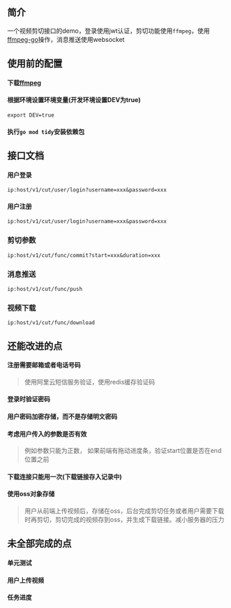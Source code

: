 ## 简介
一个视频剪切接口的demo，登录使用jwt认证，剪切功能使用`ffmpeg`，使用[ffmpeg-go](https://github.com/u2takey/ffmpeg-go)操作，消息推送使用websocket

## 使用前的配置
#### 下载[ffmpeg](https://ffmpeg.org/download.html)
#### 根据环境设置环境变量(开发环境设置DEV为true)
```shell
export DEV=true
```
#### 执行`go mod tidy`安装依赖包

## 接口文档
#### 用户登录
```
ip:host/v1/cut/user/login?username=xxx&password=xxx
```
#### 用户注册
```
ip:host/v1/cut/user/login?username=xxx&password=xxx
```
### 剪切参数
```
ip:host/v1/cut/func/commit?start=xxx&duration=xxx
```
### 消息推送
```
ip:host/v1/cut/func/push
```
### 视频下载
```
ip:host/v1/cut/func/download
```

## 还能改进的点
#### 注册需要邮箱或者电话号码
> 使用阿里云短信服务验证，使用redis缓存验证码
#### 登录时验证密码
#### 用户密码加密存储，而不是存储明文密码
#### 考虑用户传入的参数是否有效
> 例如参数只能为正数， 如果前端有拖动进度条，验证start位置是否在end位置之前
#### 下载连接只能用一次(下载链接存入记录中)
#### 使用oss对象存储
> 用户从前端上传视频后，存储在oss，后台完成剪切任务或者用户需要下载时再剪切，剪切完成的视频存到oss，并生成下载链接。减小服务器的压力
#### 

## 未全部完成的点
#### 单元测试
#### 用户上传视频
#### 任务进度
